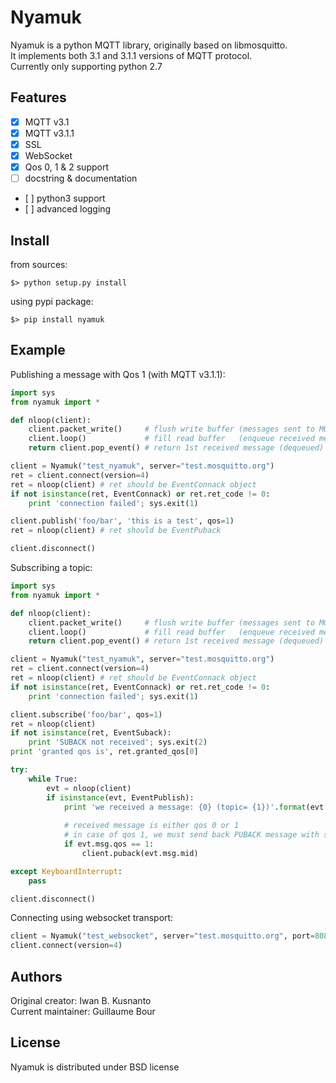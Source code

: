 
Nyamuk
======

Nyamuk is a python MQTT library, originally based on libmosquitto.  
It implements both 3.1 and 3.1.1 versions of MQTT protocol.  
Currently only supporting python 2.7

Features
--------

* [x] MQTT v3.1
* [x] MQTT v3.1.1
* [x] SSL
* [x] WebSocket
* [x] Qos 0, 1 & 2 support
* [ ] docstring & documentation
* [ ] python3 support
* [ ] advanced logging

Install
-------

from sources:
```
$> python setup.py install
```

using pypi package:
```
$> pip install nyamuk
```

Example
-------

Publishing a message with Qos 1 (with MQTT v3.1.1):
```python
import sys
from nyamuk import *

def nloop(client):
    client.packet_write()     # flush write buffer (messages sent to MQTT server)
    client.loop()             # fill read buffer   (enqueue received messages)
    return client.pop_event() # return 1st received message (dequeued)

client = Nyamuk("test_nyamuk", server="test.mosquitto.org")
ret = client.connect(version=4)
ret = nloop(client) # ret should be EventConnack object
if not isinstance(ret, EventConnack) or ret.ret_code != 0:
    print 'connection failed'; sys.exit(1)

client.publish('foo/bar', 'this is a test', qos=1)
ret = nloop(client) # ret should be EventPuback

client.disconnect()
```

Subscribing a topic:
```python
import sys
from nyamuk import *

def nloop(client):
    client.packet_write()     # flush write buffer (messages sent to MQTT server)
    client.loop()             # fill read buffer   (enqueue received messages)
    return client.pop_event() # return 1st received message (dequeued)

client = Nyamuk("test_nyamuk", server="test.mosquitto.org")
ret = client.connect(version=4)
ret = nloop(client) # ret should be EventConnack object
if not isinstance(ret, EventConnack) or ret.ret_code != 0:
    print 'connection failed'; sys.exit(1)

client.subscribe('foo/bar', qos=1)
ret = nloop(client)
if not isinstance(ret, EventSuback):
    print 'SUBACK not received'; sys.exit(2)
print 'granted qos is', ret.granted_qos[0]

try:
    while True:
        evt = nloop(client)
        if isinstance(evt, EventPublish):
            print 'we received a message: {0} (topic= {1})'.format(evt.msg.payload, evt.msg.topic)
            
            # received message is either qos 0 or 1
            # in case of qos 1, we must send back PUBACK message with same packet-id
            if evt.msg.qos == 1:
                client.puback(evt.msg.mid)

except KeyboardInterrupt:
    pass

client.disconnect()
```

Connecting using websocket transport:
```python
client = Nyamuk("test_websocket", server="test.mosquitto.org", port=8080, websocket=True)
client.connect(version=4)
```


Authors
-------

Original creator: Iwan B. Kusnanto  
Current maintainer: Guillaume Bour

License
-------

Nyamuk is distributed under BSD license

